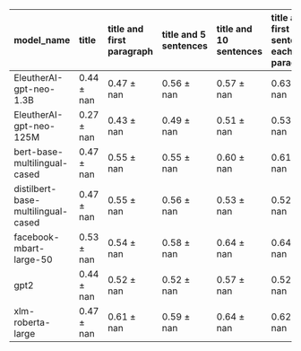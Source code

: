 | model_name                         | title          | title and first paragraph   | title and 5 sentences   | title and 10 sentences   | title and first sentence each paragraph   | raw text           |
|:-----------------------------------|:---------------|:----------------------------|:------------------------|:-------------------------|:------------------------------------------|:-------------------|
| EleutherAI-gpt-neo-1.3B            | 0.44 $\pm$ nan | 0.47 $\pm$ nan              | 0.56 $\pm$ nan          | 0.57 $\pm$ nan           | 0.63 $\pm$ nan                            | 0                  |
| EleutherAI-gpt-neo-125M            | 0.27 $\pm$ nan | 0.43 $\pm$ nan              | 0.49 $\pm$ nan          | 0.51 $\pm$ nan           | 0.53 $\pm$ nan                            | 0.60 $\pm$ nan     |
| bert-base-multilingual-cased       | 0.47 $\pm$ nan | 0.55 $\pm$ nan              | 0.55 $\pm$ nan          | 0.60 $\pm$ nan           | 0.61 $\pm$ nan                            | 0.61 $\pm$ nan     |
| distilbert-base-multilingual-cased | 0.47 $\pm$ nan | 0.55 $\pm$ nan              | 0.56 $\pm$ nan          | 0.53 $\pm$ nan           | 0.52 $\pm$ nan                            | 0.59 $\pm$ nan     |
| facebook-mbart-large-50            | 0.53 $\pm$ nan | 0.54 $\pm$ nan              | 0.58 $\pm$ nan          | 0.64 $\pm$ nan           | 0.64 $\pm$ nan                            | 0.69 $\pm$ nan     |
| gpt2                               | 0.44 $\pm$ nan | 0.52 $\pm$ nan              | 0.52 $\pm$ nan          | 0.57 $\pm$ nan           | 0.52 $\pm$ nan                            | 0.65 $\pm$ nan     |
| xlm-roberta-large                  | 0.47 $\pm$ nan | 0.61 $\pm$ nan              | 0.59 $\pm$ nan          | 0.64 $\pm$ nan           | 0.62 $\pm$ nan                            | **0.74 $\pm$ nan** |